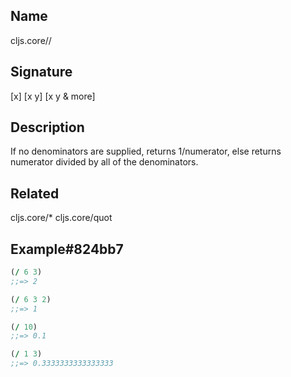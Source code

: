## Name
cljs.core//

## Signature
[x]
[x y]
[x y & more]

## Description

If no denominators are supplied, returns 1/numerator, else returns numerator
divided by all of the denominators.

## Related
cljs.core/*
cljs.core/quot

## Example#824bb7

```clj
(/ 6 3)
;;=> 2

(/ 6 3 2)
;;=> 1

(/ 10)
;;=> 0.1

(/ 1 3)
;;=> 0.3333333333333333
```
